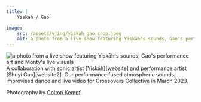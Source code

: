 ```yaml
---
title: | 
    Yiskāh / Gao

image:
    src: /assets/vjing/yiskah_gao_crop.jpeg
    alt: a photo from a live show featuring Yiskāh's sounds, Gao's performance art and Monty's live visuals
---
```


<section class = "narrow" markdown = 1>
<section class = "centered">
<img src="/assets/vjing/yiskah_gao.jpeg" alt="a photo from a live show featuring Yiskāh's sounds, Gao's performance art and Monty's live visuals">
</section>
A collaboration with sonic artist [Yiskāh][website] and performance artist [Shuyi Gao][website2]. Our performance fused atmospheric sounds, improvised dance and live video for Crossovers Collective in March 2023.

Photography by [Colton Kempf][website3].

[website]: https://www.jessicabeechey.co.uk/yisk%C4%81h
[website2]: https://www.instagram.com/tender_228/
[website3]: https://www.coltonkempf.com/
</section>